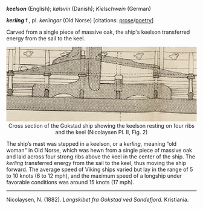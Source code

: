 **_keelson_** (English); _kølsvin_ (Danish); _Kielschwein_ (German)

**_kerling_** f., pl. _kerlingar_ (Old Norse) [citations: [prose](https://onp.ku.dk/onp/onp.php?o43157)/[poetry](https://lexiconpoeticum.org/m.php?p=lemma&i=44377)]  

   Carved from a single piece of massive oak, the ship's keelson transferred energy from the sail to the keel.    

<div align="center">
  
   ![Gokstad ship showing the keelson resting on four ribs and the keel](/images/Nicolaysen_Kerling_00.png)  
   Cross section of the Gokstad ship showing the keelson resting on four ribs and the keel (Nicolaysen Pl. II, Fig. 2)

</div>

   The ship’s mast was stepped in a keelson, or a _kerling_, meaning “old woman" in Old Norse, which was hewn from a single piece of massive 
   oak and laid across four strong ribs above the keel in the center of the ship. The _kerling_ transferred energy from the sail to the keel, 
   thus moving the ship forward. The average speed of Viking ships varied but lay in the range of 5 to 10 knots (6 to 12 mph), and the maximum 
   speed of a longship under favorable conditions was around 15 knots (17 mph).

---

   Nicolaysen, N. (1882). _Langskibet fra Gokstad ved Sandefjord._ Kristiania.